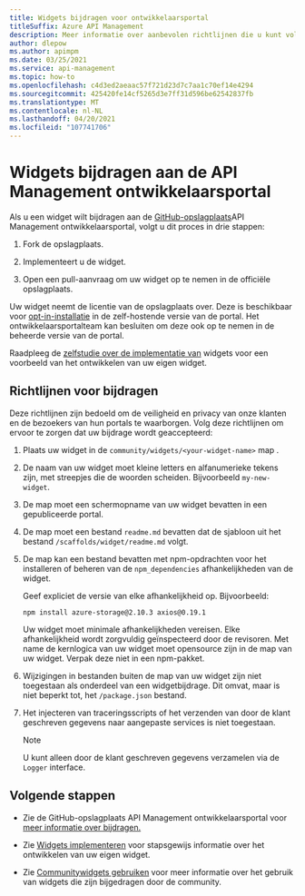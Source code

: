 ```yaml
---
title: Widgets bijdragen voor ontwikkelaarsportal
titleSuffix: Azure API Management
description: Meer informatie over aanbevolen richtlijnen die u kunt volgen wanneer u een widget bijdraagt aan de opslagplaats API Management ontwikkelaarsportal.
author: dlepow
ms.author: apimpm
ms.date: 03/25/2021
ms.service: api-management
ms.topic: how-to
ms.openlocfilehash: c4d3ed2aeaac57f721d23d7c7aa1c70ef14e4294
ms.sourcegitcommit: 425420fe14cf5265d3e7ff31d596be62542837fb
ms.translationtype: MT
ms.contentlocale: nl-NL
ms.lasthandoff: 04/20/2021
ms.locfileid: "107741706"
---
```

# <a name="how-to-contribute-widgets-to-the-api-management-developer-portal"></a>Widgets bijdragen aan de API Management ontwikkelaarsportal

Als u een widget wilt bijdragen aan de [GitHub-opslagplaats](https://github.com/Azure/api-management-developer-portal)API Management ontwikkelaarsportal, volgt u dit proces in drie stappen:

1. Fork de opslagplaats.

1. Implementeert u de widget.

1. Open een pull-aanvraag om uw widget op te nemen in de officiële opslagplaats.

Uw widget neemt de licentie van de opslagplaats over. Deze is beschikbaar voor [opt-in-installatie](developer-portal-use-community-widgets.md) in de zelf-hostende versie van de portal. Het ontwikkelaarsportalteam kan besluiten om deze ook op te nemen in de beheerde versie van de portal.

Raadpleeg de [zelfstudie over de implementatie van](developer-portal-implement-widgets.md) widgets voor een voorbeeld van het ontwikkelen van uw eigen widget.

## <a name="contribution-guidelines"></a>Richtlijnen voor bijdragen

Deze richtlijnen zijn bedoeld om de veiligheid en privacy van onze klanten en de bezoekers van hun portals te waarborgen. Volg deze richtlijnen om ervoor te zorgen dat uw bijdrage wordt geaccepteerd:

1. Plaats uw widget in de `community/widgets/<your-widget-name>` map .

1. De naam van uw widget moet kleine letters en alfanumerieke tekens zijn, met streepjes die de woorden scheiden. Bijvoorbeeld `my-new-widget`.

1. De map moet een schermopname van uw widget bevatten in een gepubliceerde portal.

1. De map moet een bestand `readme.md` bevatten dat de sjabloon uit het bestand `/scaffolds/widget/readme.md` volgt.

1. De map kan een bestand bevatten met npm-opdrachten voor het installeren of beheren van de `npm_dependencies` afhankelijkheden van de widget.

    Geef expliciet de versie van elke afhankelijkheid op. Bijvoorbeeld:  

    ```console
    npm install azure-storage@2.10.3 axios@0.19.1
    ```

    Uw widget moet minimale afhankelijkheden vereisen. Elke afhankelijkheid wordt zorgvuldig geïnspecteerd door de revisoren. Met name de kernlogica van uw widget moet opensource zijn in de map van uw widget. Verpak deze niet in een npm-pakket.

1. Wijzigingen in bestanden buiten de map van uw widget zijn niet toegestaan als onderdeel van een widgetbijdrage. Dit omvat, maar is niet beperkt tot, het `/package.json` bestand.

1. Het injecteren van traceringsscripts of het verzenden van door de klant geschreven gegevens naar aangepaste services is niet toegestaan.

    > [!NOTE]
    > U kunt alleen door de klant geschreven gegevens verzamelen via de `Logger` interface.

## <a name="next-steps"></a>Volgende stappen

- Zie de GitHub-opslagplaats API Management ontwikkelaarsportal voor [meer informatie over bijdragen.](https://github.com/Azure/api-management-developer-portal/)

- Zie [Widgets implementeren](developer-portal-implement-widgets.md) voor stapsgewijs informatie over het ontwikkelen van uw eigen widget.

- Zie [Communitywidgets gebruiken](developer-portal-use-community-widgets.md) voor meer informatie over het gebruik van widgets die zijn bijgedragen door de community.